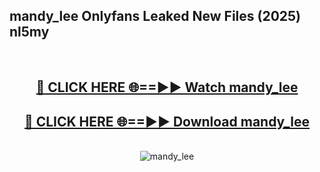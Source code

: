 <h2>mandy_lee Onlyfans Leaked New Files (2025) nl5my</h2>
<br>
<div align="center">
<h2><a href="https://mediafiles.top/mandy_lee&ref=git" rel="nofollow">🔴 CLICK HERE 🌐==►► Watch mandy_lee</a></h2>
<h2><a href="https://mediafiles.top/mandy_lee&ref=git" rel="nofollow">🔴 CLICK HERE 🌐==►► Download mandy_lee</a></h2>
<br>
<a href="https://mediafiles.top/mandy_lee&ref=git" rel="nofollow" data-target="animated-image.originalLink"><img src="https://i.ibb.co.com/xMMVF88/686577567.gif" alt="mandy_lee" style="max-width: 100%; display: inline-block;" data-target="animated-image.originalImage"></a>
</div>
<br>
<br>